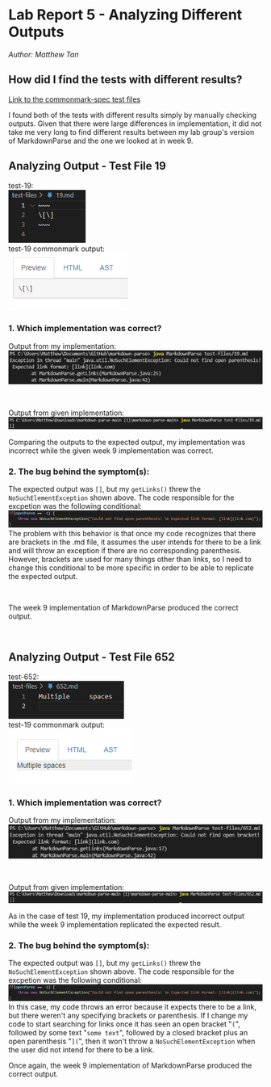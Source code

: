 # Lab Report 5 - Analyzing Different Outputs
*Author: Matthew Tan*

## How did I find the tests with different results?

<a target="_blank" rel="noopener noreferrer" href="https://github.com/ucsd-cse15l-w22/markdown-parse/tree/main/test-files">Link to the commonmark-spec test files</a>

I found both of the tests with different results simply by manually checking outputs. Given that there were large differences in implementation, it did not take me very long to find different results between my lab group's version of MarkdownParse and the one we looked at in week 9.

## Analyzing Output - Test File 19
test-19: <br>
![test-19](lab5-pngs/test-19.png) <br>
test-19 commonmark output: <br>
![test-19-expected-output](lab5-pngs/test-19-output-expected.png)

### 1. Which implementation was correct?
Output from my implementation: <br>
![test-19-my-output](lab5-pngs/test-19-output-my.png)

<br>

Output from given implementation: <br>
![test-19-given-output](lab5-pngs/test-19-output-given.png)

Comparing the outputs to the expected output, my implementation was incorrect while the given week 9 implementation was correct.

### 2. The bug behind the symptom(s):
The expected output was `[]`, but my `getLinks()` threw the `NoSuchElementException` shown above. The code responsible for the excpetion was the following conditional: 
![test-19-my-bug](lab5-pngs/test-19-bug-my.png)
The problem with this behavior is that once my code recognizes that there are brackets in the .md file, it assumes the user intends for there to be a link and will throw an exception if there are no corresponding parenthesis. However, brackets are used for many things other than links, so I need to change this conditional to be more specific in order to be able to replicate the expected output.

<br>

The week 9 implementation of MarkdownParse produced the correct output.

<br>

## Analyzing Output - Test File 652
test-652: <br>
![test-652](lab5-pngs/test-652.png) <br>
test-19 commonmark output: <br>
![test-652-expected-output](lab5-pngs/test-652-output-expected.png)

### 1. Which implementation was correct?
Output from my implementation: <br>
![test-652-my-output](lab5-pngs/test-652-output-my.png)

<br>

Output from given implementation: <br>
![test-652-given-output](lab5-pngs/test-652-output-given.png)

As in the case of test 19, my implementation produced incorrect output while the week 9 implementation replicated the expected result.

### 2. The bug behind the symptom(s):
The expected output was `[]`, but my `getLinks()` threw the `NoSuchElementException` shown above. The code responsible for the excpetion was the following conditional: 
![test-19-my-bug](lab5-pngs/test-19-bug-my.png)
In this case, my code throws an error because it expects there to be a link, but there weren't any specifying brackets or parenthesis. If I change my code to start searching for links once it has seen an open bracket "`(`", followed by some text "`some text`", followed by a closed bracket plus an open parenthesis "`](`", then it won't throw a `NoSuchElementException` when the user did not intend for there to be a link.

Once again, the week 9 implementation of MarkdownParse produced the correct output.